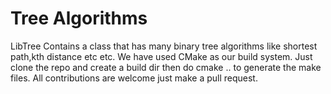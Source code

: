 # Tree Algorithms
LibTree Contains a class that has many binary tree algorithms like shortest path,kth distance etc etc.
We have used CMake as our build system. Just clone the repo and create a build dir then do cmake .. to generate the make files.
All contributions are welcome just make a pull request.
